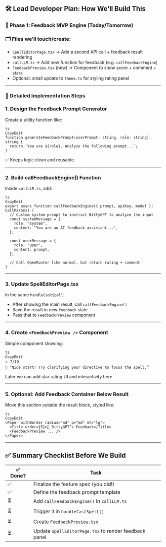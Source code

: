 ## 🛠️ Lead Developer Plan: How We’ll Build This

### 🧩 Phase 1: Feedback MVP Engine (Today/Tomorrow)

### 🗂 Files we’ll touch/create:

- `SpellEditorPage.tsx` → Add a second API call + feedback result rendering
- `callLLM.ts` → Add new function for feedback (e.g. `callFeedbackEngine`)
- `FeedbackPreview.tsx` (new) → Component to show score + comment + stars
- Optional: small update to `theme.ts` for styling rating panel

---

### 🔨 Detailed Implementation Steps

### 1. **Design the Feedback Prompt Generator**

Create a utility function like:

```
ts
CopyEdit
function generateFeedbackPrompt(userPrompt: string, role: string): string {
  return `You are ${role}. Analyze the following prompt...`;
}

```

✅ Keeps logic clean and reusable.

---

### 2. **Build callFeedbackEngine() Function**

Inside `callLLM.ts`, add:

```
ts
CopyEdit
export async function callFeedbackEngine({ prompt, apiKey, model }: CallParams) {
  // Custom system prompt to instruct BittyGPT to analyze the input
  const systemMessage = {
    role: "system",
    content: "You are an AI feedback assistant...",
  };

  const userMessage = {
    role: "user",
    content: prompt,
  };

  // Call OpenRouter like normal, but return rating + comment
}

```

---

### 3. **Update SpellEditorPage.tsx**

In the same `handleCastSpell`:

- After showing the main result, call `callFeedbackEngine()`
- Save the result in new `feedback` state
- Pass that to `FeedbackPreview` component

---

### 4. **Create `<FeedbackPreview />` Component**

Simple component showing:

```
ts
CopyEdit
⭐ 7/10
🧙 “Nice start! Try clarifying your directive to focus the spell.”

```

Later we can add star rating UI and interactivity here.

---

### 5. **Optional: Add Feedback Container Below Result**

Move this section outside the result block, styled like:

```
ts
CopyEdit
<Paper withBorder radius="md" p="md" mt="lg">
  <Title order={5}>🧙 BittyGPT’s Feedback</Title>
  <FeedbackPreview ... />
</Paper>

```

---

## ✅ Summary Checklist Before We Build

| ✅ Done? | Task |
| --- | --- |
| ✅ | Finalize the feature spec (you did!) |
| ✅ | Define the feedback prompt template |
| ⏳ | Add `callFeedbackEngine()` in `callLLM.ts` |
| ⏳ | Trigger it in `handleCastSpell()` |
| ⏳ | Create `FeedbackPreview.tsx` |
| ⏳ | Update `SpellEditorPage.tsx` to render feedback panel |